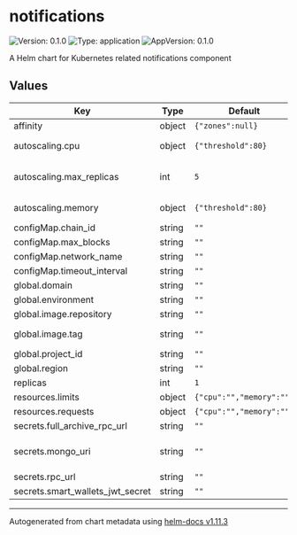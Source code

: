 # notifications

![Version: 0.1.0](https://img.shields.io/badge/Version-0.1.0-informational?style=flat-square) ![Type: application](https://img.shields.io/badge/Type-application-informational?style=flat-square) ![AppVersion: 0.1.0](https://img.shields.io/badge/AppVersion-0.1.0-informational?style=flat-square)

A Helm chart for Kubernetes related notifications component

## Values

| Key | Type | Default | Description |
|-----|------|---------|-------------|
| affinity | object | `{"zones":null}` | Affinity (available region zones) |
| autoscaling.cpu | object | `{"threshold":80}` | Autoscaling - CPU threshold (in percent, Horizontal Pod Autoscaler) |
| autoscaling.max_replicas | int | `5` | Autoscaling - Maximum replicas value. Note: minimum replicas value equals `replicas` value (Horizontal Pod Autoscaler) |
| autoscaling.memory | object | `{"threshold":80}` | Autoscaling - RAM threshold (in percent, Horizontal Pod Autoscaler) |
| configMap.chain_id | string | `""` | Chain ID |
| configMap.max_blocks | string | `""` | Max blocks |
| configMap.network_name | string | `""` | Network name |
| configMap.timeout_interval | string | `""` | Timeout interval (ms) |
| global.domain | string | `""` | DNS domain |
| global.environment | string | `""` | Label 'environment' |
| global.image.repository | string | `""` | Repository ID |
| global.image.tag | string | `""` | Tag; overrides the image tag whose default is the chart appVersion. |
| global.project_id | string | `""` | Google Cloud - Project ID |
| global.region | string | `""` | Google Cloud - Region |
| replicas | int | `1` | Replicas |
| resources.limits | object | `{"cpu":"","memory":""}` | Resources - Limits |
| resources.requests | object | `{"cpu":"","memory":""}` | Resources - Requests |
| secrets.full_archive_rpc_url | string | `""` | RPC URL - Archive - Fuse |
| secrets.mongo_uri | string | `""` | MongoDB Atlas URI (mongodb://username:password@hostname:port/database?params) |
| secrets.rpc_url | string | `""` | RPC URL - Standard - Fuse |
| secrets.smart_wallets_jwt_secret | string | `""` | smart-wallets - JWT secret |

----------------------------------------------
Autogenerated from chart metadata using [helm-docs v1.11.3](https://github.com/norwoodj/helm-docs/releases/v1.11.3)

